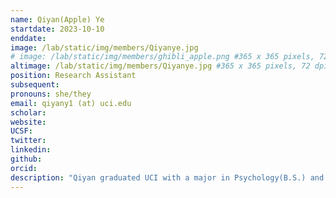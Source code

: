 ```yaml
---
name: Qiyan(Apple) Ye
startdate: 2023-10-10
enddate:
image: /lab/static/img/members/Qiyanye.jpg
# image: /lab/static/img/members/ghibli_apple.png #365 x 365 pixels, 72 dpi, JPG
altimage: /lab/static/img/members/Qiyanye.jpg #365 x 365 pixels, 72 dpi, JPG
position: Research Assistant
subsequent:
pronouns: she/they
email: qiyany1 (at) uci.edu
scholar:
website:
UCSF:
twitter: 
linkedin: 
github: 
orcid:
description: "Qiyan graduated UCI with a major in Psychology(B.S.) and Language Science. Her current research interests include how aging impacts structure learning and how we encode non-native speech. Outside the lab, she enjoy books from wasps to gothic horror, knitting, and blasting showtunes."
---
```

